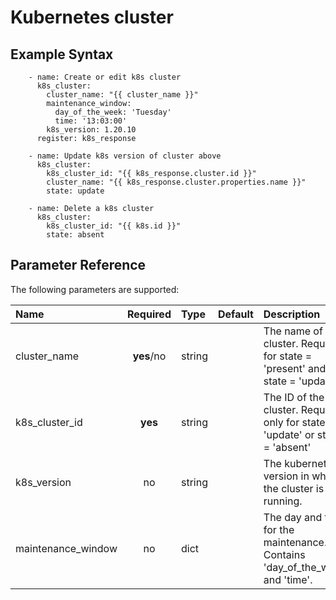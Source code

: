 # Kubernetes cluster

## Example Syntax

```text
    - name: Create or edit k8s cluster
      k8s_cluster:
        cluster_name: "{{ cluster_name }}" 
        maintenance_window:
          day_of_the_week: 'Tuesday'
          time: '13:03:00'
        k8s_version: 1.20.10
      register: k8s_response

    - name: Update k8s version of cluster above
      k8s_cluster:
        k8s_cluster_id: "{{ k8s_response.cluster.id }}"
        cluster_name: "{{ k8s_response.cluster.properties.name }}"
        state: update

    - name: Delete a k8s cluster
      k8s_cluster:
        k8s_cluster_id: "{{ k8s.id }}"
        state: absent

```

## Parameter Reference

The following parameters are supported:

| Name | Required | Type | Default | Description |
| :--- | :---: | :--- | :--- | :--- |
| cluster\_name | **yes**/no | string |  | The name of the cluster. Required for state = 'present' and state = 'update' |
| k8s\_cluster\_id | **yes** | string |  | The ID of the cluster. Required only for state = 'update' or state = 'absent' |
| k8s\_version | no | string |  | The kubernetes version in which the cluster is running. |
| maintenance\_window | no | dict |  | The day and time for the maintenance. Contains 'day_of_the_week' and 'time'. |

